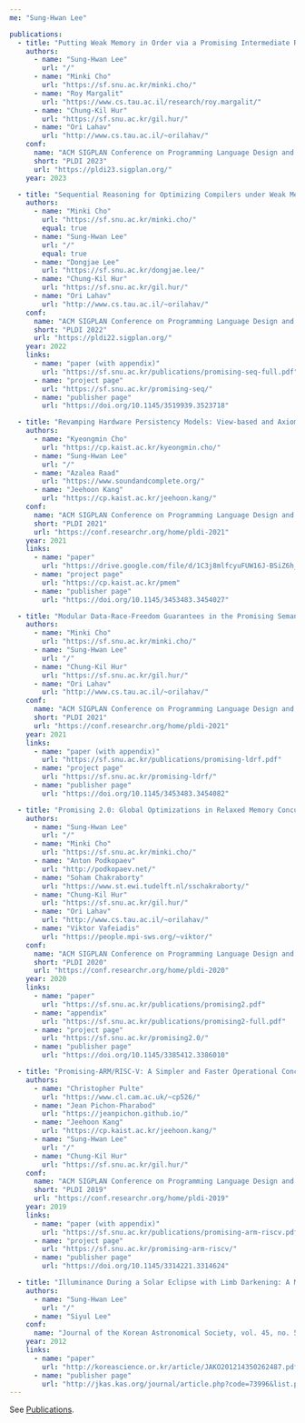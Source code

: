 ```yaml
---
me: "Sung-Hwan Lee"

publications:
  - title: "Putting Weak Memory in Order via a Promising Intermediate Representation"
    authors:
      - name: "Sung-Hwan Lee"
        url: "/"
      - name: "Minki Cho"
        url: "https://sf.snu.ac.kr/minki.cho/"
      - name: "Roy Margalit"
        url: "https://www.cs.tau.ac.il/research/roy.margalit/"
      - name: "Chung-Kil Hur"
        url: "https://sf.snu.ac.kr/gil.hur/"
      - name: "Ori Lahav"
        url: "http://www.cs.tau.ac.il/~orilahav/"
    conf:
      name: "ACM SIGPLAN Conference on Programming Language Design and Implementation"
      short: "PLDI 2023"
      url: "https://pldi23.sigplan.org/"
    year: 2023

  - title: "Sequential Reasoning for Optimizing Compilers under Weak Memory Concurrency"
    authors:
      - name: "Minki Cho"
        url: "https://sf.snu.ac.kr/minki.cho/"
        equal: true
      - name: "Sung-Hwan Lee"
        url: "/"
        equal: true
      - name: "Dongjae Lee"
        url: "https://sf.snu.ac.kr/dongjae.lee/"
      - name: "Chung-Kil Hur"
        url: "https://sf.snu.ac.kr/gil.hur/"
      - name: "Ori Lahav"
        url: "http://www.cs.tau.ac.il/~orilahav/"
    conf:
      name: "ACM SIGPLAN Conference on Programming Language Design and Implementation"
      short: "PLDI 2022"
      url: "https://pldi22.sigplan.org/"
    year: 2022
    links:
      - name: "paper (with appendix)"
        url: "https://sf.snu.ac.kr/publications/promising-seq-full.pdf"
      - name: "project page"
        url: "https://sf.snu.ac.kr/promising-seq/"
      - name: "publisher page"
        url: "https://doi.org/10.1145/3519939.3523718"

  - title: "Revamping Hardware Persistency Models: View-based and Axiomatic Persistency Models for Intel-x86 and ARMv8"
    authors:
      - name: "Kyeongmin Cho"
        url: "https://cp.kaist.ac.kr/kyeongmin.cho/"
      - name: "Sung-Hwan Lee"
        url: "/"
      - name: "Azalea Raad"
        url: "https://www.soundandcomplete.org/"
      - name: "Jeehoon Kang"
        url: "https://cp.kaist.ac.kr/jeehoon.kang/"
    conf:
      name: "ACM SIGPLAN Conference on Programming Language Design and Implementation"
      short: "PLDI 2021"
      url: "https://conf.researchr.org/home/pldi-2021"
    year: 2021
    links:
      - name: "paper"
        url: "https://drive.google.com/file/d/1C3j8mlfcyuFUW16J-BSiZ6h_aJdq_s5d/view"
      - name: "project page"
        url: "https://cp.kaist.ac.kr/pmem"
      - name: "publisher page"
        url: "https://doi.org/10.1145/3453483.3454027"

  - title: "Modular Data-Race-Freedom Guarantees in the Promising Semantics"
    authors:
      - name: "Minki Cho"
        url: "https://sf.snu.ac.kr/minki.cho/"
      - name: "Sung-Hwan Lee"
        url: "/"
      - name: "Chung-Kil Hur"
        url: "https://sf.snu.ac.kr/gil.hur/"
      - name: "Ori Lahav"
        url: "http://www.cs.tau.ac.il/~orilahav/"
    conf:
      name: "ACM SIGPLAN Conference on Programming Language Design and Implementation"
      short: "PLDI 2021"
      url: "https://conf.researchr.org/home/pldi-2021"
    year: 2021
    links:
      - name: "paper (with appendix)"
        url: "https://sf.snu.ac.kr/publications/promising-ldrf.pdf"
      - name: "project page"
        url: "https://sf.snu.ac.kr/promising-ldrf/"
      - name: "publisher page"
        url: "https://doi.org/10.1145/3453483.3454082"

  - title: "Promising 2.0: Global Optimizations in Relaxed Memory Concurrency"
    authors:
      - name: "Sung-Hwan Lee"
        url: "/"
      - name: "Minki Cho"
        url: "https://sf.snu.ac.kr/minki.cho/"
      - name: "Anton Podkopaev"
        url: "http://podkopaev.net/"
      - name: "Soham Chakraborty"
        url: "https://www.st.ewi.tudelft.nl/sschakraborty/"
      - name: "Chung-Kil Hur"
        url: "https://sf.snu.ac.kr/gil.hur/"
      - name: "Ori Lahav"
        url: "http://www.cs.tau.ac.il/~orilahav/"
      - name: "Viktor Vafeiadis"
        url: "https://people.mpi-sws.org/~viktor/"
    conf:
      name: "ACM SIGPLAN Conference on Programming Language Design and Implementation"
      short: "PLDI 2020"
      url: "https://conf.researchr.org/home/pldi-2020"
    year: 2020
    links:
      - name: "paper"
        url: "https://sf.snu.ac.kr/publications/promising2.pdf"
      - name: "appendix"
        url: "https://sf.snu.ac.kr/publications/promising2-full.pdf"
      - name: "project page"
        url: "https://sf.snu.ac.kr/promising2.0/"
      - name: "publisher page"
        url: "https://doi.org/10.1145/3385412.3386010"

  - title: "Promising-ARM/RISC-V: A Simpler and Faster Operational Concurrency Model"
    authors:
      - name: "Christopher Pulte"
        url: "https://www.cl.cam.ac.uk/~cp526/"
      - name: "Jean Pichon-Pharabod"
        url: "https://jeanpichon.github.io/"
      - name: "Jeehoon Kang"
        url: "https://cp.kaist.ac.kr/jeehoon.kang/"
      - name: "Sung-Hwan Lee"
        url: "/"
      - name: "Chung-Kil Hur"
        url: "https://sf.snu.ac.kr/gil.hur/"
    conf:
      name: "ACM SIGPLAN Conference on Programming Language Design and Implementation"
      short: "PLDI 2019"
      url: "https://conf.researchr.org/home/pldi-2019"
    year: 2019
    links:
      - name: "paper (with appendix)"
        url: "https://sf.snu.ac.kr/publications/promising-arm-riscv.pdf"
      - name: "project page"
        url: "https://sf.snu.ac.kr/promising-arm-riscv/"
      - name: "publisher page"
        url: "https://doi.org/10.1145/3314221.3314624"

  - title: "Illuminance During a Solar Eclipse with Limb Darkening: A Mathematicsl Model"
    authors:
      - name: "Sung-Hwan Lee"
        url: "/"
      - name: "Siyul Lee"
    conf:
      name: "Journal of the Korean Astronomical Society, vol. 45, no. 5, Oct. 2012"
    year: 2012
    links:
      - name: "paper"
        url: "http://koreascience.or.kr/article/JAKO201214350262487.pdf"
      - name: "publisher page"
        url: "http://jkas.kas.org/journal/article.php?code=73996&list.php?m=1"
---
```

See [Publications](publications).
